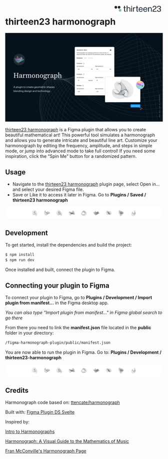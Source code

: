 <a href="https://thirteen23.com">
    <picture>
    	<source media="(prefers-color-scheme: dark)" srcset="./documentation/thirteen23_logo_light.svg"> 
    <img src="./documentation/thirteen23_logo.svg" alt="thirteen23 logo" title="thirteen23" align="right" width="160" height="auto" />
        </picture>
</a>

# thirteen23 harmonograph

![thirteen23 harmonograph cover](documentation/cover.png)

[thirteen23 harmonograph](https://github.com/thirteen23/figma-harmonograph) is a Figma plugin that allows you to create beautiful mathematical art! This powerful tool simulates a harmonograph and allows you to generate intricate and beautiful line art. Customize your harmonograph by editing the frequency, amplitude, and steps in simple mode, or jump into advanced mode to take full control! If you need some inspiration, click the “Spin Me” button for a randomized pattern.

## Usage

- Navigate to the [thirteen23 harmonograph](https://www.figma.com/community/plugin/1403515351214143901/thirteen23-harmonograph) plugin page, select Open in… and select your desired Figma file.
- Save or Like it to access it later in Figma. Go to **Plugins / Saved / thirteen23 harmonograph**

<picture>
	<source media="(prefers-color-scheme: dark)" srcset="./documentation/divider-dark.png"> 
    	<img alt="divider please ignore" src="./documentation/divider-light.png">
</picture>

## Development

To get started, install the dependencies and build the project:

```bash
$ npm install
$ npm run dev
```

Once installed and built, connect the plugin to Figma.

## Connecting your plugin to Figma

To connect your plugin to Figma, go to **Plugins / Development / Import plugin from manifest...** in the Figma desktop app.

_You can also type "Import plugin from manifest..." in Figma global search to go there_

From there you need to link the **manifest.json** file located in the **public** folder in your directory:

```bash
/figma-harmonograph-plugin/public/manifest.json
```

You are now able to run the plugin in Figma. Go to: **Plugins / Development / thirteen23-harmonograph**

<picture>
	<source media="(prefers-color-scheme: dark)" srcset="./documentation/divider-dark.png"> 
    	<img alt="divider please ignore" src="./documentation/divider-light.png">
</picture>

## Credits

Harmonograph code based on: [ttencate/harmonograph](https://github.com/ttencate/harmonograph)

Built with: [Figma Plugin DS Svelte](https://github.com/thomas-lowry/figma-plugin-ds-svelte)

Inspired by:

[Intro to Harmonographs]([https://www.worldtreesoftware.com/apps/web/harmonograph/intro/)

[Harmonograph: A Visual Guide to the Mathematics of Music](https://www.vhplab.net/IMG/pdf/harmonograph_-_a_visual_guide_to_the_mathematics_of_music.pdf)

[Fran McConville's Harmonograph Page](https://www.fxmtech.com/harmonog.html)

